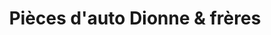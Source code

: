 ---
title: "Pièces d'auto Dionne & frères"
url: /drummondville/pieces-dauto-dionne-und-freres/
shop: Autoteile
---
